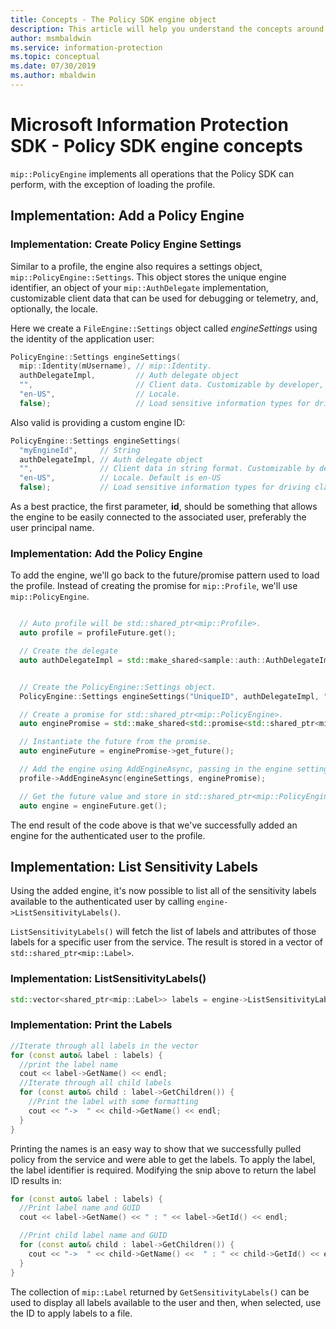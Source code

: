 ```yaml
---
title: Concepts - The Policy SDK engine object
description: This article will help you understand the concepts around the Policy engine object, which is created during application initialization.
author: msmbaldwin
ms.service: information-protection
ms.topic: conceptual
ms.date: 07/30/2019
ms.author: mbaldwin
---
```


# Microsoft Information Protection SDK - Policy SDK engine concepts

`mip::PolicyEngine` implements all operations that the Policy SDK can perform, with the exception of loading the profile.

## Implementation: Add a Policy Engine

### Implementation: Create Policy Engine Settings

Similar to a profile, the engine also requires a settings object, `mip::PolicyEngine::Settings`. This object stores the unique engine identifier, an object of your `mip::AuthDelegate` implementation, customizable client data that can be used for debugging or telemetry, and, optionally, the locale.

Here we create a `FileEngine::Settings` object called *engineSettings* using the identity of the application user:

```cpp
PolicyEngine::Settings engineSettings(
  mip::Identity(mUsername), // mip::Identity.  
  authDelegateImpl,         // Auth delegate object
  "",                       // Client data. Customizable by developer, stored with engine.
  "en-US",                  // Locale.
  false);                   // Load sensitive information types for driving classification.
```

Also valid is providing a custom engine ID:

```cpp
PolicyEngine::Settings engineSettings(
  "myEngineId",     // String
  authDelegateImpl, // Auth delegate object
  "",               // Client data in string format. Customizable by developer, stored with engine.
  "en-US",          // Locale. Default is en-US
  false);           // Load sensitive information types for driving classification. Default is false.
```

As a best practice, the first parameter, **id**, should be something that allows the engine to be easily connected to the associated user, preferably the user principal name.

### Implementation: Add the Policy Engine

To add the engine, we'll go back to the future/promise pattern used to load the profile. Instead of creating the promise for `mip::Profile`, we'll use `mip::PolicyEngine`.

```cpp

  // Auto profile will be std::shared_ptr<mip::Profile>.
  auto profile = profileFuture.get();

  // Create the delegate
  auto authDelegateImpl = std::make_shared<sample::auth::AuthDelegateImpl>(appInfo, userName, password);


  // Create the PolicyEngine::Settings object.
  PolicyEngine::Settings engineSettings("UniqueID", authDelegateImpl, "");

  // Create a promise for std::shared_ptr<mip::PolicyEngine>.
  auto enginePromise = std::make_shared<std::promise<std::shared_ptr<mip::PolicyEngine>>>();

  // Instantiate the future from the promise.
  auto engineFuture = enginePromise->get_future();

  // Add the engine using AddEngineAsync, passing in the engine settings and the promise.
  profile->AddEngineAsync(engineSettings, enginePromise);

  // Get the future value and store in std::shared_ptr<mip::PolicyEngine>.
  auto engine = engineFuture.get();
```

The end result of the code above is that we've successfully added an engine for the authenticated user to the profile.

## Implementation: List Sensitivity Labels

Using the added engine, it's now possible to list all of the sensitivity labels available to the authenticated user by calling `engine->ListSensitivityLabels()`.

`ListSensitivityLabels()` will fetch the list of labels and attributes of those labels for a specific user from the service. The result is stored in a vector of `std::shared_ptr<mip::Label>`.

### Implementation: ListSensitivityLabels()

```cpp
std::vector<shared_ptr<mip::Label>> labels = engine->ListSensitivityLabels();
```

### Implementation: Print the Labels

```cpp
//Iterate through all labels in the vector
for (const auto& label : labels) {
  //print the label name
  cout << label->GetName() << endl;
  //Iterate through all child labels
  for (const auto& child : label->GetChildren()) {
    //Print the label with some formatting
    cout << "->  " << child->GetName() << endl;
  }
}
```

Printing the names is an easy way to show that we successfully pulled policy from the service and were able to get the labels. To apply the label, the label identifier is required. Modifying the snip above to return the label ID results in:

```cpp
for (const auto& label : labels) {
  //Print label name and GUID
  cout << label->GetName() << " : " << label->GetId() << endl;

  //Print child label name and GUID
  for (const auto& child : label->GetChildren()) {
    cout << "->  " << child->GetName() <<  " : " << child->GetId() << endl;
  }
}
```

The collection of `mip::Label` returned by `GetSensitivityLabels()` can be used to display all labels available to the user and then, when selected, use the ID to apply labels to a file.
